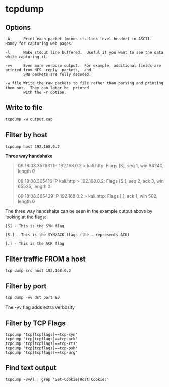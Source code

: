 # tcpdump

## Options
```
-A      Print each packet (minus its link level header) in ASCII.  Handy for capturing web pages.

-l      Make stdout line buffered.  Useful if you want to see the data while capturing it.

-vv     Even more verbose output.  For example, additional fields are printed from NFS  reply  packets,  and
        SMB packets are fully decoded.

-w file Write the raw packets to file rather than parsing and printing them out.  They can later be  printed
        with the -r option.              

```

## Write to file

`tcpdump -w output.cap`

## Filter by host

`tcpdump host 192.168.0.2`

**Three way handshake**


> 09:18:08.357631 IP 192.168.0.2 > kali.http: Flags [S], seq 1, win 64240, length 0
> 
> 09:18:08.365416 IP kali.http > 192.168.0.2: Flags [S.], seq 2, ack 3, win 65535, length 0
> 
> 09:18:08.365429 IP 192.168.0.2 > kali.http: Flags [.], ack 1, win 502, length 0


The three way handshake can be seen in the example output above by looking at the flags:

```
[S] - This is the SYN flag

[S.] - This is the SYN/ACK flags (the . represents ACK)

[.] - This is the ACK flag
```

## Filter traffic FROM a host
`tcp dump src host 192.168.0.2`

## Filter by port
`tcp dump -vv dst port 80`

The -vv flag adds extra verbosity

## Filter by TCP Flags
`tcpdump 'tcp[tcpflags]==tcp-syn'`  
`tcpdump 'tcp[tcpflags]==tcp-ack'`  
`tcpdump 'tcp[tcpflags]==tcp-rts'`  
`tcpdump 'tcp[tcpflags]==tcp-psh'`  
`tcpdump 'tcp[tcpflags]==tcp-urg'`

## Find text output
`tcpdump -vvAl | grep 'Set-Cookie|Host|Cookie:'`







